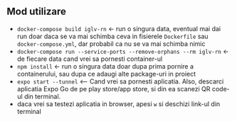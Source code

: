 ## Mod utilizare

- `docker-compose build iglv-rn` <- run o singura data, eventual mai dai run doar daca se va mai schimba ceva in fisierele `Dockerfile` sau `docker-compose.yml`, dar probabil ca nu se va mai schimba nimic
- `docker-compose run --service-ports --remove-orphans --rm iglv-rn` <- de fiecare data cand vrei sa pornesti container-ul
- `npm install` <- run o singura data doar dupa prima pornire a containerului, sau dupa ce adaugi alte package-uri in proiect
- `expo start --tunnel` <-- Cand vrei sa pornesti aplicatia. Also, descarci aplicatia Expo Go de pe play store/app store, si din ea scanezi QR code-ul din terminal.
- daca vrei sa testezi aplicatia in browser, apesi `w` si deschizi link-ul din terminal

